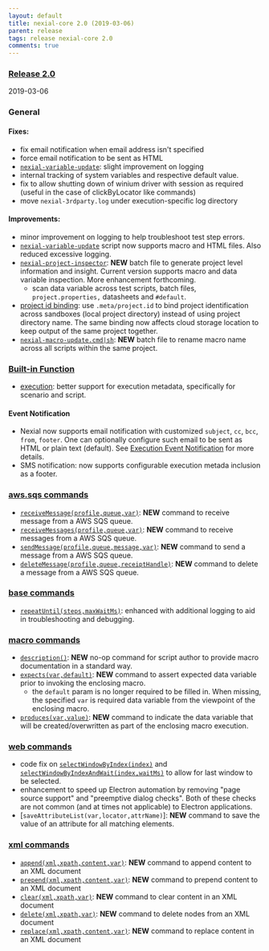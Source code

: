 ```yaml
---
layout: default
title: nexial-core 2.0 (2019-03-06)
parent: release
tags: release nexial-core 2.0
comments: true
---
```


### <a href="https://github.com/nexiality/nexial-core/releases/tag/nexial-core-v2.0_0418" class="external-link" target="_nexial_link">Release 2.0</a>
2019-03-06


### General
#### Fixes:
- fix email notification when email address isn't specified
- force email notification to be sent as HTML
- [`nexial-variable-update`](../userguide/BatchFiles#nexial-variable-updatecmd--nexial-variable-updatesh): slight 
  improvement on logging
- internal tracking of system variables and respective default value.
- fix to allow shutting down of winium driver with session as required (useful in the case of clickByLocator like commands)
- move `nexial-3rdparty.log` under execution-specific log directory

#### Improvements:
- minor improvement on logging to help troubleshoot test step errors.
- [`nexial-variable-update`](../userguide/BatchFiles#nexial-variable-updatecmd--nexial-variable-updatesh) script 
   now supports macro and HTML files. Also reduced excessive logging.
- [`nexial-project-inspector`](../userguide/BatchFiles#nexial-project-inspectorcmd--nexial-project-inspectorsh):
  **NEW** batch file to generate project level information and insight. Current version supports macro and data 
  variable inspection. More enhancement forthcoming.
  - scan data variable across test scripts, batch files, `project.properties,` datasheets and `#default`.
- [project id binding](../userguide/UnderstandingProjectStructure#project.id): use `.meta/project.id` to bind project
  identification across sandboxes (local project directory) instead of using project directory name. The same
  binding now affects cloud storage location to keep output of the same project together.
- [`nexial-macro-update.cmd|sh`](../userguide/BatchFiles#nexial-macro-updatecmd--nexial-macro-updatesh): **NEW** batch 
  file to rename macro name across all scripts within the same project. 


### [Built-in Function](../functions)
- [execution](../functions/$(execution)): better support for execution metadata, specifically for scenario and script.


#### Event Notification
- Nexial now supports email notification with customized `subject`, `cc`, `bcc`, `from`, `footer`. One can optionally 
  configure such email to be sent as HTML or plain text (default). See 
  [Execution Event Notification](../userguide/EventNotification) for more details.
- SMS notification: now supports configurable execution metada inclusion as a footer.


### [aws.sqs commands](../commands/aws.sqs)
- [`receiveMessage(profile,queue,var)`](../commands/aws.sqs/receiveMessage(profile,queue,var)): **NEW** 
  command to receive message from a AWS SQS queue.
- [`receiveMessages(profile,queue,var)`](../commands/aws.sqs/receiveMessages(profile,queue,var)): **NEW** 
  command to receive messages from a AWS SQS queue.
- [`sendMessage(profile,queue,message,var)`](../commands/aws.sqs/sendMessage(profile,queue,message,var)): 
  **NEW** command to send a message from a AWS SQS queue.
- [`deleteMessage(profile,queue,receiptHandle)`](../commands/aws.sqs/deleteMessage(profile,queue,receiptHandle)): 
  **NEW** command to delete a message from a AWS SQS queue.


### [base commands](../commands/base)
- [`repeatUntil(steps,maxWaitMs)`](../commands/base/repeatUntil(steps,maxWaitMs)): enhanced with additional
  logging to aid in troubleshooting and debugging.


### [macro commands](../commands/macro)
- [`description()`](../commands/macro/description()): **NEW** no-op command for script author to provide macro 
  documentation in a standard way.
- [`expects(var,default)`](../commands/macro/expects(var,default)): **NEW** command to assert expected data variable 
  prior to invoking the enclosing macro.
  - the `default` param is no longer required to be filled in. When missing, the specified `var` is required data
    variable from the viewpoint of the enclosing macro.
- [`produces(var,value)`](../commands/macro/produces(var,value)): **NEW** command to indicate the data variable that 
  will be created/overwritten as part of the enclosing macro execution. 


### [web commands](../commands/web)
- code fix on [`selectWindowByIndex(index)`](../commands/web/selectWindowByIndex(index)) and 
  [`selectWindowByIndexAndWait(index,waitMs)`](../commands/web/selectWindowByIndexAndWait(index,waitMs)) to allow for 
  last window to be selected.
- enhancement to speed up Electron automation by removing "page source support" and "preemptive dialog checks". Both
  of these checks are not common (and at times not applicable) to Electron applications.
- [`saveAttributeList(var,locator,attrName)`]: **NEW** command to save the value of an attribute for all matching 
  elements.


### [xml commands](../commands/xml)
- [`append(xml,xpath,content,var)`](../commands/xml/append(xml,xpath,content,var)): **NEW** command to append content 
  to an XML document
- [`prepend(xml,xpath,content,var)`](../commands/xml/prepend(xml,xpath,content,var)): **NEW** command to prepend 
  content to an XML document
- [`clear(xml,xpath,var)`](../commands/xml/clear(xml,xpath,var)): **NEW** command to clear content in an XML document
- [`delete(xml,xpath,var)`](../commands/xml/delete(xml,xpath,var)): **NEW** command to delete nodes from an XML document
- [`replace(xml,xpath,content,var)`](../commands/xml/replace(xml,xpath,content,var)): **NEW** command to replace 
  content in an XML document

